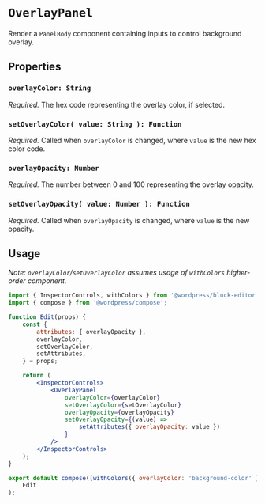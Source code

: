 # `OverlayPanel`

Render a `PanelBody` component containing inputs to control background overlay.

## Properties

### `overlayColor: String`

_Required._ The hex code representing the overlay color, if selected.

### `setOverlayColor( value: String ): Function`

_Required._ Called when `overlayColor` is changed, where `value` is the new hex color code.

### `overlayOpacity: Number`

_Required._ The number between 0 and 100 representing the overlay opacity.

### `setOverlayOpacity( value: Number ): Function`

_Required._ Called when `overlayOpacity` is changed, where `value` is the new opacity.

## Usage

_Note: `overlayColor`/`setOverlayColor` assumes usage of `withColors` higher-order component._

```jsx
import { InspectorControls, withColors } from '@wordpress/block-editor';
import { compose } from '@wordpress/compose';

function Edit(props) {
	const {
		attributes: { overlayOpacity },
		overlayColor,
		setOverlayColor,
		setAttributes,
	} = props;

	return (
		<InspectorControls>
			<OverlayPanel
				overlayColor={overlayColor}
				setOverlayColor={setOverlayColor}
				overlayOpacity={overlayOpacity}
				setOverlayOpacity={(value) =>
					setAttributes({ overlayOpacity: value })
				}
			/>
		</InspectorControls>
	);
}

export default compose([withColors({ overlayColor: 'background-color' })])(
	Edit
);
```
